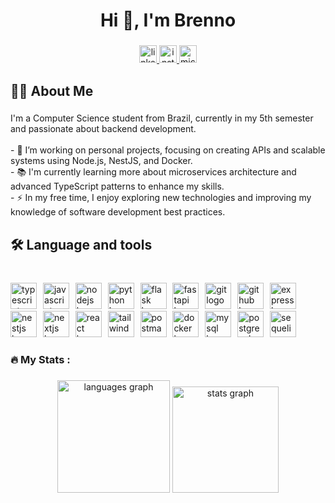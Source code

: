 <h1 align="center">Hi 👋, I'm Brenno</h1>

###

<div align="center">
  <a href="https://www.linkedin.com/in/brenno-araujo25/" target="_blank">
    <img src="https://img.shields.io/static/v1?message=LinkedIn&logo=linkedin&label=&color=0077B5&logoColor=white&labelColor=&style=for-the-badge" height="28" alt="linkedin logo"  />
  </a>
  <a href="https://www.instagram.com/brennoaraujoc" target="_blank">
    <img src="https://img.shields.io/static/v1?message=Instagram&logo=instagram&label=&color=E4405F&logoColor=white&labelColor=&style=for-the-badge" height="28" alt="instagram logo"  />
  </a>
  <a href="mailto:brennocaldeira@outlook.com" target="_blank">
    <img src="https://img.shields.io/static/v1?message=Outlook&logo=microsoft-outlook&label=&color=0078D4&logoColor=white&labelColor=&style=for-the-badge" height="28" alt="microsoft-outlook logo"  />
  </a>
</div>

###

<h2 align="left">👩‍💻  About Me</h2>

###

<p align="left">I'm a Computer Science student from Brazil, currently in my 5th semester and passionate about backend development.<br><br>- 🔭 I’m working on personal projects, focusing on creating APIs and scalable systems using Node.js, NestJS, and Docker.<br>- 📚 I'm currently learning more about microservices architecture and advanced TypeScript patterns to enhance my skills.<br>- ⚡ In my free time, I enjoy exploring new technologies and improving my knowledge of software development best practices.</p>

###

<h2 align="left">🛠 Language and tools</h2>

###

<br clear="both">

<div align="left">
  <img src="https://skillicons.dev/icons?i=ts" height="42" alt="typescript logo"  />
  <img width="2" />
  <img src="https://skillicons.dev/icons?i=js" height="42" alt="javascript logo"  />
  <img width="2" />
  <img src="https://skillicons.dev/icons?i=nodejs" height="42" alt="nodejs logo"  />
  <img width="2" />
  <img src="https://skillicons.dev/icons?i=py" height="42" alt="python logo"  />
  <img width="2" />
  <img src="https://skillicons.dev/icons?i=flask" height="42" alt="flask logo"  />
  <img width="2" />
  <img src="https://skillicons.dev/icons?i=fastapi" height="42" alt="fastapi logo"  />
  <img width="2" />
  <img src="https://skillicons.dev/icons?i=git" height="42" alt="git logo"  />
  <img width="2" />
  <img src="https://skillicons.dev/icons?i=github" height="42" alt="github logo"  />
  <img width="2" />
  <img src="https://skillicons.dev/icons?i=express" height="42" alt="express logo"  />
  <img width="2" />
  <img src="https://skillicons.dev/icons?i=nestjs" height="42" alt="nestjs logo"  />
  <img width="2" />
  <img src="https://skillicons.dev/icons?i=nextjs" height="42" alt="nextjs logo"  />
  <img width="2" />
  <img src="https://skillicons.dev/icons?i=react" height="42" alt="react logo"  />
  <img width="2" />
  <img src="https://skillicons.dev/icons?i=tailwind" height="42" alt="tailwindcss logo"  />
  <img width="2" />
  <img src="https://skillicons.dev/icons?i=postman" height="42" alt="postman logo"  />
  <img width="2" />
  <img src="https://skillicons.dev/icons?i=docker" height="42" alt="docker logo"  />
  <img width="2" />
  <img src="https://skillicons.dev/icons?i=mysql" height="42" alt="mysql logo"  />
  <img width="2" />
  <img src="https://skillicons.dev/icons?i=postgres" height="42" alt="postgresql logo"  />
  <img width="2" />
  <img src="https://skillicons.dev/icons?i=sequelize" height="42" alt="sequelize logo"  />
</div>

###

<h3 align="left">🔥   My Stats :</h3>

###

<div align="center">
  <img src="https://github-readme-stats.vercel.app/api/top-langs?username=brenno-araujo25&locale=en&hide_title=false&layout=compact&card_width=320&langs_count=5&theme=github_dark&hide_border=true&order=2" height="180" alt="languages graph"  />
  <img src="https://github-readme-stats.vercel.app/api?username=brenno-araujo25&hide_title=true&hide_rank=true&show_icons=true&include_all_commits=true&count_private=true&disable_animations=false&theme=github_dark&locale=en&hide_border=true&order=1" height="170" alt="stats graph"  />
</div>

###
